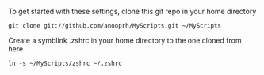 To get started with these settings,
clone this git repo in your home directory

    git clone git://github.com/anooprh/MyScripts.git ~/MyScripts

Create a symblink .zshrc in your home directory to the one cloned from here

    ln -s ~/MyScripts/zshrc ~/.zshrc

